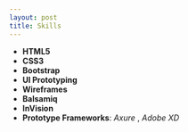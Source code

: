 ```yaml
---
layout: post
title: Skills
---
```


- **HTML5**
- **CSS3**
- **Bootstrap**
- **UI Prototyping**
- **Wireframes**
- **Balsamiq**
- **InVision**
- **Prototype Frameworks**: _Axure_ , _Adobe XD_


